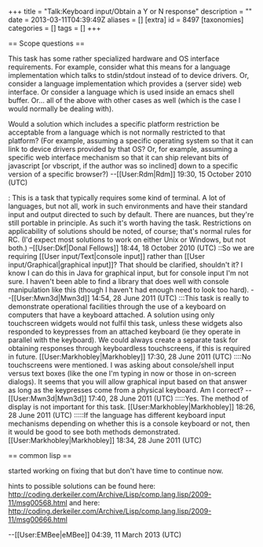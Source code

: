 +++
title = "Talk:Keyboard input/Obtain a Y or N response"
description = ""
date = 2013-03-11T04:39:49Z
aliases = []
[extra]
id = 8497
[taxonomies]
categories = []
tags = []
+++

== Scope questions ==

This task has some rather specialized hardware and OS interface requirements.  For example, consider what this means for a language implementation which talks to stdin/stdout instead of to device drivers.  Or, consider a language implementation which provides a (server side) web interface.  Or consider a language which is used inside an emacs shell buffer.  Or... all of the above with other cases as well (which is the case I would normally be dealing with).  

Would a solution which includes a specific platform restriction be acceptable from a language which is not normally restricted to that platform?  (For example, assuming a specific operating system so that it can link to device drivers provided by that OS?  Or, for example, assuming a specific web interface mechanism so that it can ship relevant bits of javascript [or vbscript, if the author was so inclined] down to a specific version of a specific browser?)  --[[User:Rdm|Rdm]] 19:30, 15 October 2010 (UTC)

: This is a task that typically requires some kind of terminal. A lot of languages, but not all, work in such environments and have their standard input and output directed to such by default. There are nuances, but they're still portable in principle. As such it's worth having the task. Restrictions on applicability of solutions should be noted, of course; that's normal rules for RC. (I'd expect most solutions to work on either Unix or Windows, but not both.) –[[User:Dkf|Donal Fellows]] 18:44, 18 October 2010 (UTC)
::So we are requiring [[User input/Text|console input]] rather than [[User input/Graphical|graphical input]]? That should be clarified, shouldn't it? I know I can do this in Java for graphical input, but for console input I'm not sure. I haven't been able to find a library that does well with console manipulation like this (though I haven't had enough need to look too hard). --[[User:Mwn3d|Mwn3d]] 14:54, 28 June 2011 (UTC)
:::This task is really to demonstrate operational facilities through the use of a keyboard on computers that have a keyboard attached. A solution using only touchscreen widgets would not fulfil this task, unless these widgets also responded to keypresses from an attached keyboard (ie they operate in parallel with the keyboard). We could always create a separate task for obtaining responses through keyboardless touchscreens, if this is required in future. [[User:Markhobley|Markhobley]] 17:30, 28 June 2011 (UTC)
::::No touchscreens were mentioned. I was asking about console/shell input versus text boxes (like the one I'm typing in now or those in on-screen dialogs). It seems that you will allow graphical input based on that answer as long as the keypresses come from a physical keyboard. Am I correct? --[[User:Mwn3d|Mwn3d]] 17:40, 28 June 2011 (UTC)
:::::Yes. The method of display is not important for this task. [[User:Markhobley|Markhobley]] 18:26, 28 June 2011 (UTC)
:::::If the language has different keyboard input mechanisms depending on whether this is a console keyboard or not, then it would be good to see both methods demonstrated. [[User:Markhobley|Markhobley]] 18:34, 28 June 2011 (UTC)

== common lisp ==

started working on fixing that but don't have time to continue now.

hints to possible solutions can be found here:
http://coding.derkeiler.com/Archive/Lisp/comp.lang.lisp/2009-11/msg00568.html
and here:
http://coding.derkeiler.com/Archive/Lisp/comp.lang.lisp/2009-11/msg00666.html

--[[User:EMBee|eMBee]] 04:39, 11 March 2013 (UTC)
